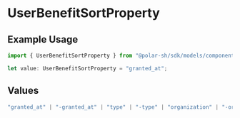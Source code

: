 # UserBenefitSortProperty

## Example Usage

```typescript
import { UserBenefitSortProperty } from "@polar-sh/sdk/models/components";

let value: UserBenefitSortProperty = "granted_at";
```

## Values

```typescript
"granted_at" | "-granted_at" | "type" | "-type" | "organization" | "-organization"
```